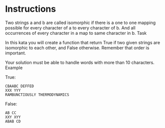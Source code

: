 # Instructions
Two strings a and b are called isomorphic if there is a one to one mapping possible for every character of a to every character of b. And all occurrences of every character in a map to same character in b.
Task

In this kata you will create a function that return True if two given strings are isomorphic to each other, and False otherwise. Remember that order is important.

Your solution must be able to handle words with more than 10 characters.
Example

True:
```
CBAABC DEFFED
XXX YYY
RAMBUNCTIOUSLY THERMODYNAMICS
```
False:

```
AB CC
XXY XYY
ABAB CD
```

